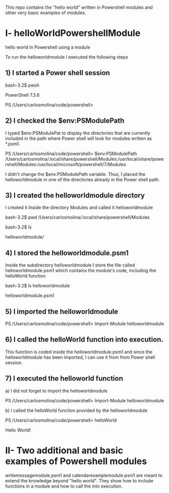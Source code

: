 This repo contains the "hello world" written in  Powershell modules and other very basic examples of modules.


# I- helloWorldPowershellModule
hello world in Powershell using a module


To run the helloworldmodule I executed the following steps 

     
## 1) I started a Power shell session
     
bash-3.2$ pwsh

PowerShell 7.3.6

PS /Users/carlosmolina/code/powershell> 


## 2) I checked the $env:PSModulePath

I typed $env:PSModulePat to display the directories that  are currently included in the path where Power shell
 will look for modules written as *.psm1. 
         
PS /Users/carlosmolina/code/powershell> $env:PSModulePath
/Users/carlosmolina/.local/share/powershell/Modules:/usr/local/share/powershell/Modules:/usr/local/microsoft/powershell/7/Modules

I didn't change the $env:PSModulePath variable. Thus, I placed the helloworldmodule in one of the directories already in the Power shell path.


## 3) I created the helloworldmodule directory 

I created it Inside the directory Modules and called it helloworldmodule
      
bash-3.2$ pwd
/Users/carlosmolina/.local/share/powershell/Modules

bash-3.2$ ls

helloworldmodule/
        
        
  
## 4) I stored the helloworldmodule.psm1

Inside the subdirectory helloworldmodule I store the file called helloworldmodule.psm1 which contains the module's code, including the  helloWorld function
  
bash-3.2$ ls helloworldmodule

helloworldmodule.psm1

    
## 5)  I imported the helloworldmodule
        
PS /Users/carlosmolina/code/powershell> Import-Module helloworldmodule



  
## 6) I called the helloWorld function into execution.

This function is coded inside the helloworldmodule.psm1 and since the helloworldmodule has been imported, I can use it from from Power shell session.


## 7) I executed  the helloworld function

a) I did not forget to import the helloworldmodule

PS /Users/carlosmolina/code/powershell> Import-Module helloworldmodule      


 b) I called the helloWorld function provided by the helloworldmodule

PS /Users/carlosmolina/code/powershell> helloWorld

Hello World!



# II- Two additional and basic examples of Powershell modules 

writemessagemodule.psm1 and calendarexamplemodule.psm1 are meant to extend the knowledge beyond "hello world". They show how to include functions in a module and how to call the into execution. 